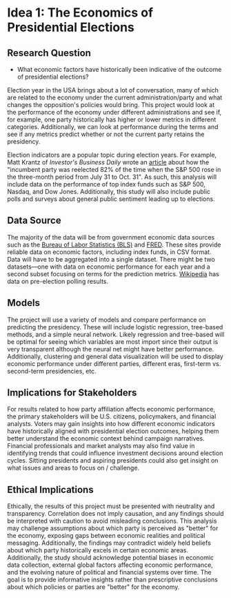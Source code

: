 # Idea 1: The Economics of Presidential Elections

## Research Question
- What economic factors have historically been indicative of the outcome of presidential elections?

Election year in the USA brings about a lot of conversation, many of which are related to the economy under the current administration/party and what changes the opposition's policies would bring. This project would look at the performance of the economy under different administrations and see if, for example, one party historically has higher or lower metrics in different categories. Additionally, we can look at performance during the terms and see if any metrics predict whether or not the current party retains the presidency. 

Election indicators are a popular topic during election years. For example, Matt Krantz of *Investor's Business Daily* wrote an [article](https://www.investors.com/etfs-and-funds/sectors/sp500-86-accurate-stock-market-indicator-predicts-next-president/) about how the "incumbent party was reelected 82% of the time when the S&P 500 rose in the three-month period from July 31 to Oct. 31". As such, this analysis will include data on the performance of top index funds such as S&P 500, Nasdaq, and Dow Jones. Additionally, this study will also include public polls and surveys about general public sentiment leading up to elections. 

## Data Source
The majority of the data will be from government economic data sources such as the [Bureau of Labor Statistics (BLS)](https://www.bls.gov) and [FRED](https://fred.stlouisfed.org). These sites provide reliable data on economic factors, including index funds, in CSV format. Data will have to be aggregated into a single dataset. There might be two datasets—one with data on economic performance for each year and a second subset focusing on terms for the prediction metrics. [Wikipedia](https://en.wikipedia.org/wiki/Polling_for_United_States_presidential_elections) has data on pre-election polling results. 

## Models
The project will use a variety of models and compare performance on predicting the presidency. These will include logistic regression, tree-based methods, and a simple neural network. Likely regression and tree-based will be optimal for seeing which variables are most import since their output is very transparent although the neural net might have better performance. Additionally, clustering and general data visualization will be used to display economic performance under different parties, different eras, first-term vs. second-term presidencies, etc.

## Implications for Stakeholders
For results related to how party affiliation affects economic performance, the primary stakeholders will be U.S. citizens, policymakers, and financial analysts. Voters may gain insights into how different economic indicators have historically aligned with presidential election outcomes, helping them better understand the economic context behind campaign narratives. Financial professionals and market analysts may also find value in identifying trends that could influence investment decisions around election cycles. Sitting presidents and aspiring presidents could also get insight on what issues and areas to focus on / challenge. 

## Ethical Implications
Ethically, the results of this project must be presented with neutrality and transparency. Correlation does not imply causation, and any findings should be interpreted with caution to avoid misleading conclusions. This analysis may challenge assumptions about which party is perceived as "better" for the economy, exposing gaps between economic realities and political messaging. Additionally, the findings may contradict widely held beliefs about which party historically excels in certain economic areas. Additionally, the study should acknowledge potential biases in economic data collection, external global factors affecting economic performance, and the evolving nature of political and financial systems over time. The goal is to provide informative insights rather than prescriptive conclusions about which policies or parties are "better" for the economy.

